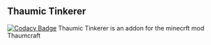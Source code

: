 Thaumic Tinkerer
---
[![Codacy Badge](https://api.codacy.com/project/badge/Grade/7539b457a4ff42bfb59b9cca94122d69)](https://www.codacy.com/app/nekosune/ThaumicTinkerer?utm_source=github.com&amp;utm_medium=referral&amp;utm_content=Thaumic-Tinkerer/ThaumicTinkerer&amp;utm_campaign=Badge_Grade)
Thaumic Tinkerer is an addon for the minecrft mod Thaumcraft
